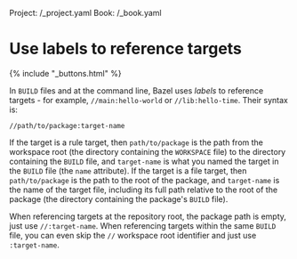 Project: /_project.yaml
Book: /_book.yaml

# Use labels to reference targets

{% include "_buttons.html" %}

In `BUILD` files and at the command line, Bazel uses *labels* to reference
targets - for example, `//main:hello-world` or `//lib:hello-time`. Their syntax
is:

```
//path/to/package:target-name
```

If the target is a rule target, then `path/to/package` is the path from the
workspace root (the directory containing the `WORKSPACE` file) to the directory
containing the `BUILD` file, and `target-name` is what you named the target
in the `BUILD` file (the `name` attribute). If the target is a file target,
then `path/to/package` is the path to the root of the package, and
`target-name` is the name of the target file, including its full
path relative to the root of the package (the directory containing the
package's `BUILD` file).

When referencing targets at the repository root, the package path is empty,
just use `//:target-name`. When referencing targets within the same `BUILD`
file, you can even skip the `//` workspace root identifier and just use
`:target-name`.
